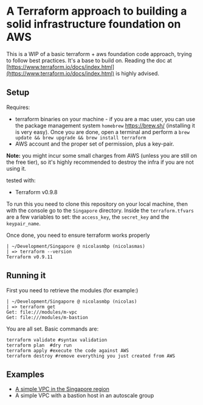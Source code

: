 # A Terraform approach to building a solid infrastructure foundation on AWS
This is a WIP of a basic terraform + aws foundation code approach, trying to follow best practices. It's a base to build on. Reading the doc at [https://www.terraform.io/docs/index.html](https://www.terraform.io/docs/index.html) is highly advised.

## Setup

Requires:
- terraform binaries on your machine - if you are a mac user, you can use the package management system `homebrew` https://brew.sh/
(installing it is very easy). Once you are done, open a terminal and perform a `brew update && brew upgrade && brew install terraform`
- AWS account and the proper set of permission, plus a key-pair.

**Note:** you might incur some small charges from AWS (unless you are still on the free tier), so it's highly recommended to destroy the infra if you are not using it.

tested with:
- Terraform v0.9.8

To run this you need to clone this repository on your local machine, then with the console go to the `Singapore` directory. Inside the `terraform.tfvars` are a few variables to set: the `access_key`, the `secret_key` and the `keypair_name`.

Once done, you need to ensure terraform works properly
```shell
| ~/Development/Singapore @ nicolasmbp (nicolasmas)
| => terraform --version
Terraform v0.9.11
```

## Running it

First you need to retrieve the modules (for example:)
```shell
| ~/Development/Singapore @ nicolasmbp (nicolas)
| => terraform get
Get: file:///modules/m-vpc
Get: file:///modules/m-bastion
```

You are all set. Basic commands are:
```shell
terraform validate #syntax validation
terraform plan  #dry run
terraform apply #execute the code against AWS
terraform destroy #remove everything you just created from AWS
```

## Examples

- [A simple VPC in the Singapore region](VPC_ONLY.md)
- A simple VPC with a bastion host in an autoscale group

